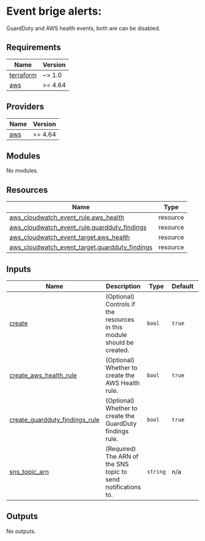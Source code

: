 # Event brige alerts:
GuardDuty and AWS health events, both are can be disabled.


<!-- BEGINNING OF PRE-COMMIT-TERRAFORM DOCS HOOK -->
## Requirements

| Name | Version |
|------|---------|
| <a name="requirement_terraform"></a> [terraform](#requirement\_terraform) | ~> 1.0 |
| <a name="requirement_aws"></a> [aws](#requirement\_aws) | >= 4.64 |

## Providers

| Name | Version |
|------|---------|
| <a name="provider_aws"></a> [aws](#provider\_aws) | >= 4.64 |

## Modules

No modules.

## Resources

| Name | Type |
|------|------|
| [aws_cloudwatch_event_rule.aws_health](https://registry.terraform.io/providers/hashicorp/aws/latest/docs/resources/cloudwatch_event_rule) | resource |
| [aws_cloudwatch_event_rule.guardduty_findings](https://registry.terraform.io/providers/hashicorp/aws/latest/docs/resources/cloudwatch_event_rule) | resource |
| [aws_cloudwatch_event_target.aws_health](https://registry.terraform.io/providers/hashicorp/aws/latest/docs/resources/cloudwatch_event_target) | resource |
| [aws_cloudwatch_event_target.guardduty_findings](https://registry.terraform.io/providers/hashicorp/aws/latest/docs/resources/cloudwatch_event_target) | resource |

## Inputs

| Name | Description | Type | Default | Required |
|------|-------------|------|---------|:--------:|
| <a name="input_create"></a> [create](#input\_create) | (Optional) Controls if the resources in this module should be created. | `bool` | `true` | no |
| <a name="input_create_aws_health_rule"></a> [create\_aws\_health\_rule](#input\_create\_aws\_health\_rule) | (Optional) Whether to create the AWS Health rule. | `bool` | `true` | no |
| <a name="input_create_guardduty_findings_rule"></a> [create\_guardduty\_findings\_rule](#input\_create\_guardduty\_findings\_rule) | (Optional) Whether to create the GuardDuty findings rule. | `bool` | `true` | no |
| <a name="input_sns_topic_arn"></a> [sns\_topic\_arn](#input\_sns\_topic\_arn) | (Required) The ARN of the SNS topic to send notifications to. | `string` | n/a | yes |

## Outputs

No outputs.
<!-- END OF PRE-COMMIT-TERRAFORM DOCS HOOK -->